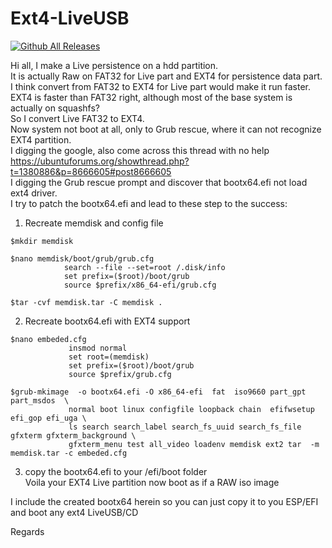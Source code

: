 # Ext4-LiveUSB

[![Github All Releases](https://img.shields.io/github/downloads/sonvirgo/Ext4-LiveUSB/total.svg)]()


Hi all,
I make a Live persistence on a hdd partition. <br/>
It is actually Raw on FAT32 for Live part and EXT4 for persistence data part.<br/>
I think convert from FAT32 to EXT4 for Live part would make it run faster.<br/>
EXT4 is faster than FAT32 right, although most of the base system is actually on squashfs?<br/>
So I convert Live FAT32 to EXT4.<br/>
Now system not boot at all, only to Grub rescue, where it can not recognize EXT4 partition.<br/>
I digging the google, also come across this thread with no help https://ubuntuforums.org/showthread.php?t=1380886&p=8666605#post8666605<br/>
I digging the Grub rescue prompt and discover that bootx64.efi not load ext4 driver.<br/>
I try to patch the bootx64.efi and lead to these step to the success:

1. Recreate memdisk and config file
```
$mkdir memdisk

$nano memdisk/boot/grub/grub.cfg
            search --file --set=root /.disk/info
            set prefix=($root)/boot/grub
            source $prefix/x86_64-efi/grub.cfg

$tar -cvf memdisk.tar -C memdisk .
```
2. Recreate bootx64.efi with EXT4 support
```
$nano embeded.cfg
             insmod normal
             set root=(memdisk)
             set prefix=($root)/boot/grub
             source $prefix/grub.cfg

$grub-mkimage  -o bootx64.efi -O x86_64-efi  fat  iso9660 part_gpt part_msdos  \
             normal boot linux configfile loopback chain  efifwsetup efi_gop efi_uga \
             ls search search_label search_fs_uuid search_fs_file  gfxterm gfxterm_background \
             gfxterm_menu test all_video loadenv memdisk ext2 tar  -m memdisk.tar -c embeded.cfg
```
3. copy the bootx64.efi to your /efi/boot folder<br/>
Voila your EXT4 Live partition now boot as if a RAW iso image<br/>

I include the created bootx64 herein so you can just copy it to you ESP/EFI and boot any ext4 LiveUSB/CD

Regards
